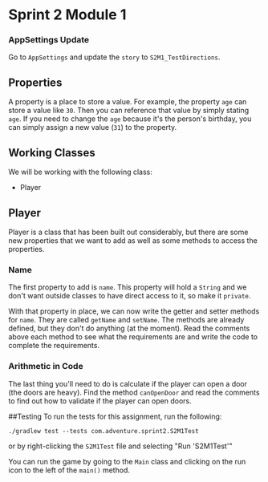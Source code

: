 # Sprint 2 Module 1

### AppSettings Update
Go to `AppSettings` and update the `story` to `S2M1_TestDirections`.

## Properties
A property is a place to store a value. For example, the property `age` can store a value like `30`. Then you can reference that value by simply stating `age`. If you need to change the `age` because it's the person's birthday, you can simply assign a new value (`31`) to the property.

## Working Classes
We will be working with the following class:
- Player

## Player
Player is a class that has been built out considerably, but there are some new properties that we want to add as well as some methods to access the properties. 

### Name

The first property to add is `name`. This property will hold a `String` and we don't want outside classes to have direct access to it, so make it `private`. 

With that property in place, we can now write the getter and setter methods for `name`. They are called `getName` and `setName`. The methods are already defined, but they don't do anything (at the moment). Read the comments above each method to see what the requirements are and write the code to complete the requirements. 

### Arithmetic in Code
The last thing you'll need to do is calculate if the player can open a door (the doors are heavy). Find the method `canOpenDoor` and read the comments to find out how to validate if the player can open doors. 

##Testing
To run the tests for this assignment, run the following:

`./gradlew test --tests com.adventure.sprint2.S2M1Test`

or by right-clicking the `S2M1Test` file and selecting "Run 'S2M1Test'"

You can run the game by going to the `Main` class and clicking on the run icon to the left of the `main()` method.
